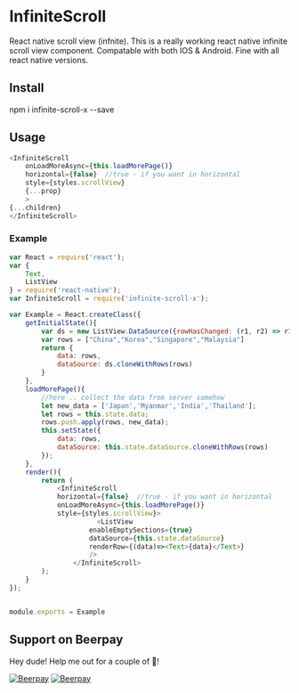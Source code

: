 InfiniteScroll
==============

React native scroll view (infnite). This is a really working react native infinite scroll view component.
Compatable with both IOS & Android. Fine with all react native versions.

## Install
npm i infinite-scroll-x --save

## Usage
```js
<InfiniteScroll
	onLoadMoreAsync={this.loadMorePage()}
	horizontal={false}  //true - if you want in horizontal
	style={styles.scrollView}
	{...prop}
	>
{...children}
</InfiniteScroll>
```


### Example

```js
var React = require('react');
var {
	Text,
	ListView
} = require('react-native');
var InfiniteScroll = require('infinite-scroll-x');

var Example = React.createClass({
	getInitialState(){
		var ds = new ListView.DataSource({rowHasChanged: (r1, r2) => r1 !== r2});
		var rows = ["China","Korea","Singapore","Malaysia"]
		return {
			data: rows,
			dataSource: ds.cloneWithRows(rows)
		}
	},
	loadMorePage(){
		//here .. collect the data from server somehow
		let new_data = ['Japan','Myanmar','India','Thailand'];
		let rows = this.state.data;
		rows.push.apply(rows, new_data);
		this.setState({
			data: rows,
			dataSource: this.state.dataSource.cloneWithRows(rows)
		});
	},
	render(){
		return (
			<InfiniteScroll
			horizontal={false}	//true - if you want in horizontal
			onLoadMoreAsync={this.loadMorePage()}
			style={styles.scrollView}>
			          <ListView
					enableEmptySections={true}
					dataSource={this.state.dataSource}
					renderRow={(data)=><Text>{data}</Text>}
					/>
		        </InfiniteScroll>
		);
	}
});


module.exports = Example
```

## Support on Beerpay
Hey dude! Help me out for a couple of :beers:!

[![Beerpay](https://beerpay.io/yeyintkoko/infinite-scroll-react-native/badge.svg?style=beer-square)](https://beerpay.io/yeyintkoko/infinite-scroll-react-native)  [![Beerpay](https://beerpay.io/yeyintkoko/infinite-scroll-react-native/make-wish.svg?style=flat-square)](https://beerpay.io/yeyintkoko/infinite-scroll-react-native?focus=wish)
